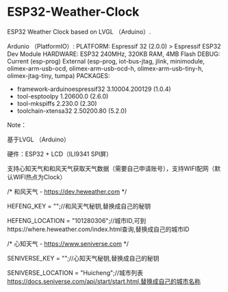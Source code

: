 # ESP32-Weather-Clock
ESP32 Weather Clock based on LVGL （Arduino）.


Ardunio （PlatformIO）:
PLATFORM: Espressif 32 (2.0.0) > Espressif ESP32 Dev Module
HARDWARE: ESP32 240MHz, 320KB RAM, 4MB Flash
DEBUG: Current (esp-prog) External (esp-prog, iot-bus-jtag, jlink, minimodule, olimex-arm-usb-ocd, olimex-arm-usb-ocd-h, olimex-arm-usb-tiny-h, olimex-jtag-tiny, tumpa)
PACKAGES:
 - framework-arduinoespressif32 3.10004.200129 (1.0.4)
 - tool-esptoolpy 1.20600.0 (2.6.0)
 - tool-mkspiffs 2.230.0 (2.30)
 - toolchain-xtensa32 2.50200.80 (5.2.0)
  
 
Note：

基于LVGL （Arduino）

硬件：ESP32 + LCD（ILI9341 SPI屏）

支持心知天气和和风天气获取天气数据（需要自己申请账号），支持WIFI配网（默认WIFI热点为Clock）

 /* 和风天气 - https://dev.heweather.com */

HEFENG_KEY = "";//和风天气秘钥,替换成自己的秘钥


HEFENG_LOCATION = "101280306";//城市ID,可到https://where.heweather.com/index.html查询,替换成自己的城市ID

/* 心知天气 - https://www.seniverse.com */

SENIVERSE_KEY = "";//心知天气秘钥,替换成自己的秘钥

SENIVERSE_LOCATION = "Huicheng";//城市列表 https://docs.seniverse.com/api/start/start.html,替换成自己的城市名称


